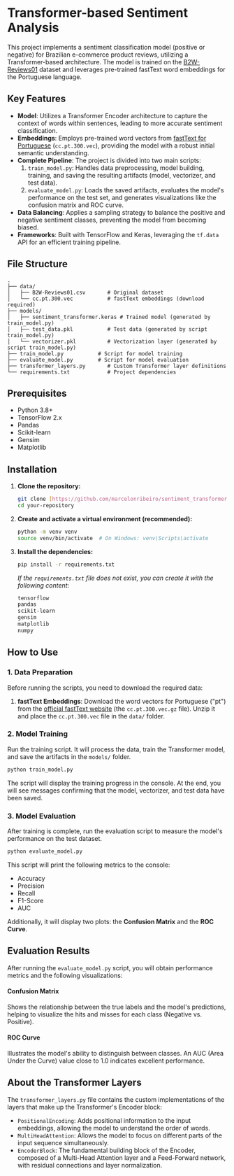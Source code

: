 # Transformer-based Sentiment Analysis

This project implements a sentiment classification model (positive or negative) for Brazilian e-commerce product reviews, utilizing a Transformer-based architecture. The model is trained on the [B2W-Reviews01](https://www.kaggle.com/datasets/involvest-data-lab/b2w-reviews01) dataset and leverages pre-trained fastText word embeddings for the Portuguese language.

## Key Features

-   **Model**: Utilizes a Transformer Encoder architecture to capture the context of words within sentences, leading to more accurate sentiment classification.
-   **Embeddings**: Employs pre-trained word vectors from [fastText for Portuguese](https://fasttext.cc/docs/en/crawl-vectors.html) (`cc.pt.300.vec`), providing the model with a robust initial semantic understanding.
-   **Complete Pipeline**: The project is divided into two main scripts:
    1.  `train_model.py`: Handles data preprocessing, model building, training, and saving the resulting artifacts (model, vectorizer, and test data).
    2.  `evaluate_model.py`: Loads the saved artifacts, evaluates the model's performance on the test set, and generates visualizations like the confusion matrix and ROC curve.
-   **Data Balancing**: Applies a sampling strategy to balance the positive and negative sentiment classes, preventing the model from becoming biased.
-   **Frameworks**: Built with TensorFlow and Keras, leveraging the `tf.data` API for an efficient training pipeline.

## File Structure

```
.
├── data/
│   ├── B2W-Reviews01.csv       # Original dataset
│   └── cc.pt.300.vec           # fastText embeddings (download required)
├── models/
│   ├── sentiment_transformer.keras # Trained model (generated by train_model.py)
│   ├── test_data.pkl           # Test data (generated by script train_model.py)
│   └── vectorizer.pkl          # Vectorization layer (generated by script train_model.py)
├── train_model.py           # Script for model training
├── evaluate_model.py        # Script for model evaluation
├── transformer_layers.py       # Custom Transformer layer definitions
└── requirements.txt            # Project dependencies
```

## Prerequisites

-   Python 3.8+
-   TensorFlow 2.x
-   Pandas
-   Scikit-learn
-   Gensim
-   Matplotlib

## Installation

1.  **Clone the repository:**
    ```sh
    git clone [https://github.com/marcelonribeiro/sentiment_transformer.git](https://github.com/marcelonribeiro/sentiment_transformer.git)
    cd your-repository
    ```

2.  **Create and activate a virtual environment (recommended):**
    ```sh
    python -m venv venv
    source venv/bin/activate  # On Windows: venv\Scripts\activate
    ```

3.  **Install the dependencies:**
    ```sh
    pip install -r requirements.txt
    ```
    *If the `requirements.txt` file does not exist, you can create it with the following content:*
    ```txt
    tensorflow
    pandas
    scikit-learn
    gensim
    matplotlib
    numpy
    ```

## How to Use

### 1. Data Preparation

Before running the scripts, you need to download the required data:

1.  **fastText Embeddings**: Download the word vectors for Portuguese ("pt") from the [official fastText website](https://fasttext.cc/docs/en/crawl-vectors.html) (the `cc.pt.300.vec.gz` file). Unzip it and place the `cc.pt.300.vec` file in the `data/` folder.

### 2. Model Training

Run the training script. It will process the data, train the Transformer model, and save the artifacts in the `models/` folder.

```sh
python train_model.py
```

The script will display the training progress in the console. At the end, you will see messages confirming that the model, vectorizer, and test data have been saved.

### 3. Model Evaluation

After training is complete, run the evaluation script to measure the model's performance on the test dataset.

```sh
python evaluate_model.py
```

This script will print the following metrics to the console:
-   Accuracy
-   Precision
-   Recall
-   F1-Score
-   AUC

Additionally, it will display two plots: the **Confusion Matrix** and the **ROC Curve**.

## Evaluation Results

After running the `evaluate_model.py` script, you will obtain performance metrics and the following visualizations:

#### Confusion Matrix
Shows the relationship between the true labels and the model's predictions, helping to visualize the hits and misses for each class (Negative vs. Positive).

#### ROC Curve
Illustrates the model's ability to distinguish between classes. An AUC (Area Under the Curve) value close to 1.0 indicates excellent performance.

## About the Transformer Layers

The `transformer_layers.py` file contains the custom implementations of the layers that make up the Transformer's Encoder block:

-   `PositionalEncoding`: Adds positional information to the input embeddings, allowing the model to understand the order of words.
-   `MultiHeadAttention`: Allows the model to focus on different parts of the input sequence simultaneously.
-   `EncoderBlock`: The fundamental building block of the Encoder, composed of a Multi-Head Attention layer and a Feed-Forward network, with residual connections and layer normalization.